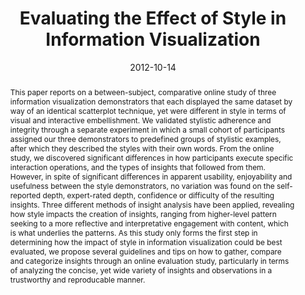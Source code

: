 ---
abstract: This paper reports on a between-subject, comparative online study of three
  information visualization demonstrators that each displayed the same dataset by
  way of an identical scatterplot technique, yet were different in style in terms
  of visual and interactive embellishment. We validated stylistic adherence and integrity
  through a separate experiment in which a small cohort of participants assigned our
  three demonstrators to predefined groups of stylistic examples, after which they
  described the styles with their own words. From the online study, we discovered
  significant differences in how participants execute specific interaction operations,
  and the types of insights that followed from them. However, in spite of significant
  differences in apparent usability, enjoyability and usefulness between the style
  demonstrators, no variation was found on the self-reported depth, expert-rated depth,
  confidence or difficulty of the resulting insights. Three different methods of insight
  analysis have been applied, revealing how style impacts the creation of insights,
  ranging from higher-level pattern seeking to a more reflective and interpretative
  engagement with content, which is what underlies the patterns. As this study only
  forms the first step in determining how the impact of style in information visualization
  could be best evaluated, we propose several guidelines and tips on how to gather,
  compare and categorize insights through an online evaluation study, particularly
  in terms of analyzing the concise, yet wide variety of insights and observations
  in a trustworthy and reproducable manner.
authors:
- Andrew Vande Moere
- Martin Tomitsch
- Christoph Wimmer
- Christoph Bösch
- Thomas Grechenig
date: '2012-10-14'
featured: false
links:
- name: Publik
  url: https://publik.tuwien.ac.at/showentry.php?ID=215556&lang=2
publication: 'Vortrag: IEEE Conference on Information Visualization (InfoVis 2012),
  Seattle, USA; 14.10.2012 - 19.10.2012; in: "IEEE Transactions on Visualization and
  Computer Graphics", IEEE, 18 (2012), ISSN: 1077-2626; S. 2739 - 2748'
publication_types:
- '1'
publishDate: '2012-10-14'
title: Evaluating the Effect of Style in Information Visualization
url_pdf: ''
---